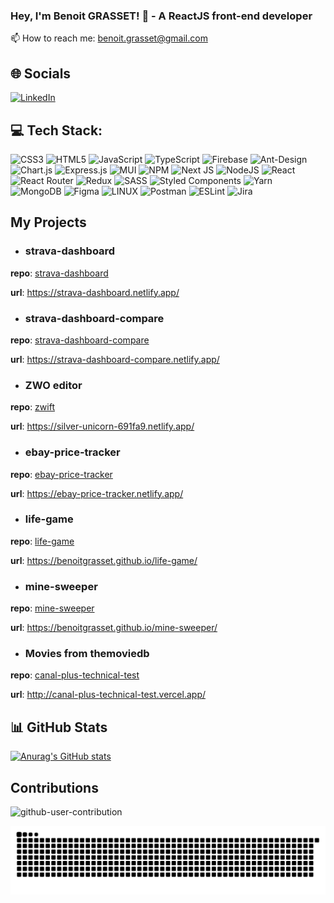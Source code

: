 ### Hey, I'm Benoit GRASSET! 👋 - A ReactJS front-end developer

📫 How to reach me: benoit.grasset@gmail.com

## 🌐 Socials
[![LinkedIn](https://img.shields.io/badge/LinkedIn-%230077B5.svg?logo=linkedin&logoColor=white)](https://linkedin.com/in/benoit-grasset-330304103) 

## 💻 Tech Stack:
![CSS3](https://img.shields.io/badge/css3-%231572B6.svg?style=for-the-badge&logo=css3&logoColor=white) ![HTML5](https://img.shields.io/badge/html5-%23E34F26.svg?style=for-the-badge&logo=html5&logoColor=white) ![JavaScript](https://img.shields.io/badge/javascript-%23323330.svg?style=for-the-badge&logo=javascript&logoColor=%23F7DF1E) ![TypeScript](https://img.shields.io/badge/typescript-%23007ACC.svg?style=for-the-badge&logo=typescript&logoColor=white) ![Firebase](https://img.shields.io/badge/firebase-%23039BE5.svg?style=for-the-badge&logo=firebase) ![Ant-Design](https://img.shields.io/badge/-AntDesign-%230170FE?style=for-the-badge&logo=ant-design&logoColor=white) ![Chart.js](https://img.shields.io/badge/chart.js-F5788D.svg?style=for-the-badge&logo=chart.js&logoColor=white) ![Express.js](https://img.shields.io/badge/express.js-%23404d59.svg?style=for-the-badge&logo=express&logoColor=%2361DAFB) ![MUI](https://img.shields.io/badge/MUI-%230081CB.svg?style=for-the-badge&logo=material-ui&logoColor=white) ![NPM](https://img.shields.io/badge/NPM-%23000000.svg?style=for-the-badge&logo=npm&logoColor=white) ![Next JS](https://img.shields.io/badge/Next-black?style=for-the-badge&logo=next.js&logoColor=white) ![NodeJS](https://img.shields.io/badge/node.js-6DA55F?style=for-the-badge&logo=node.js&logoColor=white) ![React](https://img.shields.io/badge/react-%2320232a.svg?style=for-the-badge&logo=react&logoColor=%2361DAFB) ![React Router](https://img.shields.io/badge/React_Router-CA4245?style=for-the-badge&logo=react-router&logoColor=white) ![Redux](https://img.shields.io/badge/redux-%23593d88.svg?style=for-the-badge&logo=redux&logoColor=white) ![SASS](https://img.shields.io/badge/SASS-hotpink.svg?style=for-the-badge&logo=SASS&logoColor=white) ![Styled Components](https://img.shields.io/badge/styled--components-DB7093?style=for-the-badge&logo=styled-components&logoColor=white) ![Yarn](https://img.shields.io/badge/yarn-%232C8EBB.svg?style=for-the-badge&logo=yarn&logoColor=white) ![MongoDB](https://img.shields.io/badge/MongoDB-%234ea94b.svg?style=for-the-badge&logo=mongodb&logoColor=white) 	![Figma](https://img.shields.io/badge/figma-%23F24E1E.svg?style=for-the-badge&logo=figma&logoColor=white) ![LINUX](https://img.shields.io/badge/Linux-FCC624?style=for-the-badge&logo=linux&logoColor=black) ![Postman](https://img.shields.io/badge/Postman-FF6C37?style=for-the-badge&logo=postman&logoColor=white) ![ESLint](https://img.shields.io/badge/ESLint-4B3263?style=for-the-badge&logo=eslint&logoColor=white) ![Jira](https://img.shields.io/badge/jira-%230A0FFF.svg?style=for-the-badge&logo=jira&logoColor=white)

## My Projects

- ### strava-dashboard

**repo**: [strava-dashboard](https://github.com/benoitgrasset/strava-dashboard)

**url**: https://strava-dashboard.netlify.app/

- ### strava-dashboard-compare

**repo**: [strava-dashboard-compare](https://github.com/benoitgrasset/strava-dashboard-compare)

**url**: https://strava-dashboard-compare.netlify.app/

- ### ZWO editor

**repo**: [zwift](https://github.com/benoitgrasset/zwift)

**url**: https://silver-unicorn-691fa9.netlify.app/

- ### ebay-price-tracker

**repo**: [ebay-price-tracker](https://github.com/benoitgrasset/ebay-price-tracker)

**url**: https://ebay-price-tracker.netlify.app/

- ### life-game

**repo**: [life-game](https://github.com/benoitgrasset/life-game)

**url**: https://benoitgrasset.github.io/life-game/

- ### mine-sweeper

**repo**: [mine-sweeper](https://github.com/benoitgrasset/mine-sweeper)

**url**: https://benoitgrasset.github.io/mine-sweeper/

- ### Movies from themoviedb

**repo**: [canal-plus-technical-test](https://github.com/benoitgrasset/canal-plus-technical-test)

**url**: http://canal-plus-technical-test.vercel.app/


## 📊 GitHub Stats

[![Anurag's GitHub stats](https://github-readme-stats.vercel.app/api?username=benoitgrasset)](https://github.com/anuraghazra/github-readme-stats)

## Contributions

![github-user-contribution](https://github.com/benoitgrasset/benoitgrasset/assets/32497923/23ebd0a6-8e02-4f8a-bb13-e03c066e46ce)

![github-user-contribution](dist/github-snake.svg)
